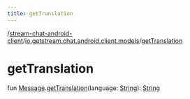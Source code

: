 ```yaml
---
title: getTranslation
---
```

/[stream-chat-android-client](../index.md)/[io.getstream.chat.android.client.models](index.md)/[getTranslation](getTranslation.md)  
  
  
  
# getTranslation  
fun [Message](Message/index.md).[getTranslation](getTranslation.md)(language: [String](https://kotlinlang.org/api/latest/jvm/stdlib/kotlin/-string/index.html)): [String](https://kotlinlang.org/api/latest/jvm/stdlib/kotlin/-string/index.html)
